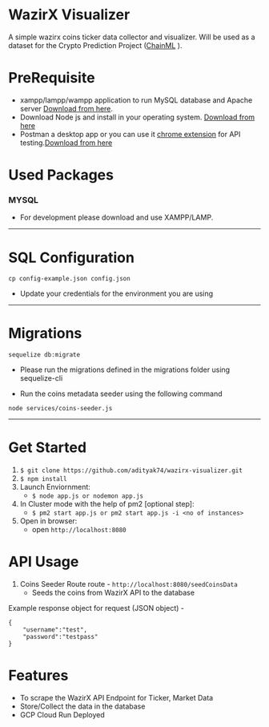 # WazirX Visualizer

A simple wazirx coins ticker data collector and visualizer. Will be used as a dataset for the Crypto Prediction Project ([ChainML](https://github.com/adityak74/chainML) ).

# PreRequisite

* xampp/lampp/wampp application to run MySQL database and Apache server [Download from here](https://www.apachefriends.org/download.html).
* Download Node js and install in your operating system. [Download from here](https://nodejs.org/en/download/)
* Postman a desktop app or you can use it [chrome extension](https://chrome.google.com/webstore/category/extensions) for API testing.[Download from here](https://www.getpostman.com/apps) 

# Used Packages 

### MYSQL
* For development please download and use XAMPP/LAMP. 

---

# SQL Configuration

```
cp config-example.json config.json
```
* Update your credentials for the environment you are using

---
# Migrations

```
sequelize db:migrate
```
* Please run the migrations defined in the migrations folder using sequelize-cli

* Run the coins metadata seeder using the following command
```
node services/coins-seeder.js
```

---

# Get Started

1. `$ git clone https://github.com/adityak74/wazirx-visualizer.git`
2. `$ npm install`
3. Launch Enviornment:
    * `$ node app.js or nodemon app.js`
4. In Cluster mode with the help of pm2 [optional step]:
    * `$ pm2 start app.js or pm2 start app.js -i <no of instances>`
5. Open in browser:
    * open `http://localhost:8080`

# API Usage 

1. Coins Seeder Route route - `http://localhost:8080/seedCoinsData`
     * Seeds the coins from WazirX API to the database

Example response object for request (JSON object) -

```
{
    "username":"test",
    "password":"testpass"
}
```

# Features

* To scrape the WazirX API Endpoint for Ticker, Market Data
* Store/Collect the data in the database
* GCP Cloud Run Deployed